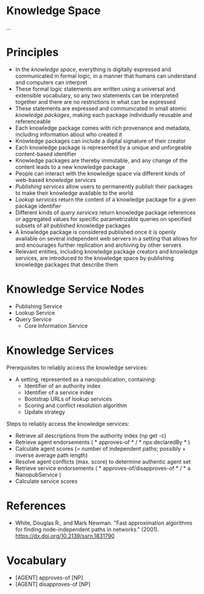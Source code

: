 Knowledge Space
===============

...

# Principles

- In the *knowledge space*, everything is digitally expressed and communicated in formal logic, in a manner that humans can understand and computers can interpret
- These formal logic statements are written using a universal and extensible vocabulary, so any two statements can be interpreted together and there are no restrictions in what can be expressed
- These statements are expressed and communicated in small atomic *knowledge packages*, making each package individually reusable and referenceable
- Each knowledge package comes with rich provenance and metadata, including information about who created it
- Knowledge packages can include a digital signature of their creator
- Each knowledge package is represented by a unique and unforgeable content-based identifier
- Knowledge packages are thereby immutable, and any change of the content leads to a new knowledge package
- People can interact with the knowledge space via different kinds of web-based *knowledge services*
- *Publishing services* allow users to permanently publish their packages to make their knowledge available to the world
- *Lookup services* return the content of a knowledge package for a given package identifier
- Different kinds of *query services* return knowledge package references or aggregated values for specific parametrizable queries on specified subsets of all published knowledge packages
- A knowledge package is considered published once it is openly available on several independent web servers in a setting that allows for and encourages further replication and archiving by other servers
- Relevant entities, including knowledge package creators and knowledge services, are introduced to the knowledge space by publishing knowledge packages that describe them


# Knowledge Service Nodes

- Publishing Service
- Lookup Service
- Query Service
  - Core Information Service


# Knowledge Services

Prerequisites to reliably access the knowledge services:

- A setting, represented as a nanopublication, containing:
  - Identifier of an authority index
  - Identifier of a service index
  - Bootstrap URLs of lookup services
  - Scoring and conflict resolution algorithm
  - Update strategy

Steps to reliably access the knowledge services:

- Retrieve all descriptions from the authority index (np get -c)
- Retrieve agent endorsements ( * approves-of * / * npx:declaredBy * )
- Calculate agent scores (= number of independent paths; possibly + inverse average path length)
- Resolve agent conflicts (max. score) to determine authentic agent set
- Retrieve service endorsements ( * approves-of/disapproves-of * / * a NanopubService )
- Calculate service scores


# References

- White, Douglas R., and Mark Newman. "Fast approximation algorithms for finding node-independent paths in networks." (2001). https://dx.doi.org/10.2139/ssrn.1831790


# Vocabulary

- [AGENT] approves-of [NP]
- [AGENT] disapproves-of [NP]

